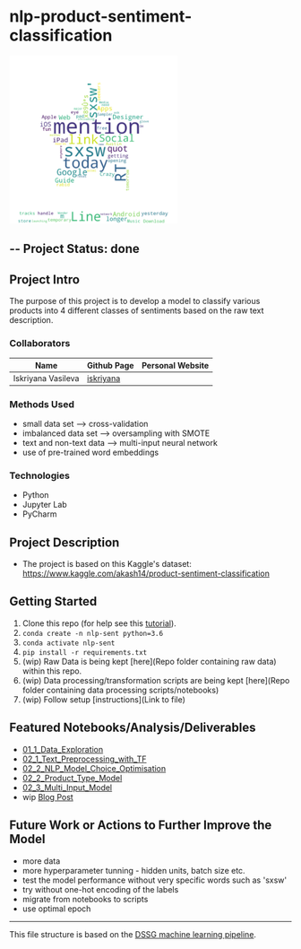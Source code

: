 # nlp-product-sentiment-classification

<img class="irc_mi" src="https://github.com/Iskriyana/nlp-product-sentiment-classification/blob/master/notebooks/01_exploration/text_star.png" data-atf="0" width="300" height="300" style=""/></a>

## -- Project Status: done

## Project Intro
The purpose of this project is to develop a model to classify various products into 4 different classes of sentiments based on the raw text description.


### Collaborators
|Name               |  Github Page                              |  Personal Website  |
|-------------------|-------------------------------------------|--------------------|
|Iskriyana Vasileva | [iskriyana](https://github.com/Iskriyana) |

### Methods Used
* small data set --> cross-validation 
* imbalanced data set --> oversampling with SMOTE
* text and non-text data --> multi-input neural network
* use of pre-trained word embeddings

### Technologies
* Python
* Jupyter Lab
* PyCharm

## Project Description
* The project is based on this Kaggle's dataset: https://www.kaggle.com/akash14/product-sentiment-classification


## Getting Started

1. Clone this repo (for help see this [tutorial](https://help.github.com/articles/cloning-a-repository/)).
2. `conda create -n nlp-sent python=3.6`
3. `conda activate nlp-sent`
4. `pip install -r requirements.txt`
5. (wip) Raw Data is being kept [here](Repo folder containing raw data) within this repo.
6. (wip) Data processing/transformation scripts are being kept [here](Repo folder containing data processing scripts/notebooks)
7. (wip) Follow setup [instructions](Link to file)

## Featured Notebooks/Analysis/Deliverables
* [01_1_Data_Exploration](https://github.com/Iskriyana/nlp-product-sentiment-classification/blob/master/notebooks/01_exploration/01_1_Data_Exploration.ipynb)
* [02_1_Text_Preprocessing_with_TF](https://github.com/Iskriyana/nlp-product-sentiment-classification/blob/master/notebooks/02_processing/02_1_Text_Preprocessing_with_TF.ipynb)
* [02_2_NLP_Model_Choice_Optimisation](https://github.com/Iskriyana/nlp-product-sentiment-classification/blob/master/notebooks/02_processing/02_2_NLP_Model_Choice_Optimisation.ipynb)
* [02_2_Product_Type_Model](https://github.com/Iskriyana/nlp-product-sentiment-classification/blob/master/notebooks/02_processing/02_2_Product_Type_Model.ipynb)
* [02_3_Multi_Input_Model](https://github.com/Iskriyana/nlp-product-sentiment-classification/blob/master/notebooks/02_processing/02_3_Multi_Input_Model.ipynb)
* wip [Blog Post](#)

## Future Work or Actions to Further Improve the Model
* more data
* more hyperparameter tunning  - hidden units, batch size etc. 
* test the model performance without very specific words such as  'sxsw'
* try without one-hot encoding of the labels
* migrate from notebooks to scripts
* use optimal epoch
---

This file structure is based on the [DSSG machine learning pipeline](https://github.com/dssg/hitchhikers-guide/tree/master/sources/curriculum/0_before_you_start/pipelines-and-project-workflow).
